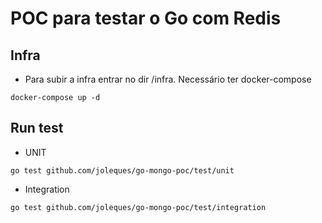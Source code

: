 # POC para testar o Go com Redis

## Infra

- Para subir a infra entrar no dir /infra. Necessário ter docker-compose
```
docker-compose up -d 
```

## Run test


- UNIT
 ``` 
 go test github.com/joleques/go-mongo-poc/test/unit
 ``` 

- Integration

``` 
go test github.com/joleques/go-mongo-poc/test/integration
```